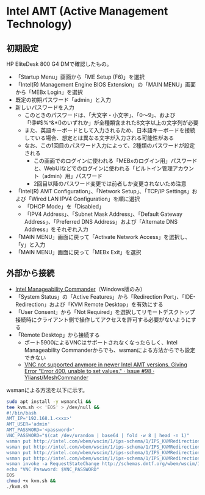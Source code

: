 # Intel AMT (Active Management Technology)
## 初期設定
HP EliteDesk 800 G4 DMで確認したもの。
- 「Startup Menu」画面から「ME Setup (F6)」を選択
- 「Intel(R) Management Engine BIOS Extension」の「MAIN MENU」画面から「MEBx Login」を選択
- 既定の初期パスワード「admin」と入力
- 新しいパスワードを入力
  - このときのパスワードは、「大文字・小文字」、「0～9」、および「!@#$%^&*()のいずれか」が全種類含まれた8文字以上の文字列が必要
  - また、英語キーボードとして入力されるため、日本語キーボードを接続している場合、想定とは異なる文字が入力される可能性がある
  - なお、この1回目のパスワード入力によって、2種類のパスワードが設定される
    - この画面でのログインに使われる「MEBxのログイン用」パスワードと、WebUIなどでのログインに使われる「ビルトイン管理アカウント（admin）用」パスワード
    - 2回目以降のパスワード変更では前者しか変更されないため注意
- 「Intel(R) AMT Configuration」、「Network Setup」、「TCP/IP Settings」および「Wired LAN IPV4 Configuration」を順に選択
  - 「DHCP Mode」を「Disabled」
  - 「IPV4 Address」、「Subnet Mask Address」、「Default Gateway Address」、「Preferred DNS Address」および「Alternate DNS Address」をそれぞれ入力
- 「MAIN MENU」画面に戻って「Activate Network Access」を選択し、「y」と入力
- 「MAIN MENU」画面に戻って「MEBx Exit」を選択

## 外部から接続
- [Intel Manageability Commander](https://www.intel.co.jp/content/www/jp/ja/download/18796/intel-manageability-commander.html)（Windows版のみ）
- 「System Status」の「Active Features」から「Redirection Port」、「IDE-Redirection」および「KVM Remote Desktop」を有効にする
- 「User Consent」から「Not Required」を選択してリモートデスクトップ接続時にクライアント側で操作してアクセスを許可する必要がないようにする
- 「Remote Desktop」から接続する
  - ポート5900によるVNCはサポートされなくなったらしく、Intel Manageability Commanderからでも、wsmanによる方法からでも設定できない
  - [VNC not supported anymore in newer Intel AMT versions. Giving Error "Error 400, unable to set values." · Issue #98 · Ylianst/MeshCommander](https://github.com/Ylianst/MeshCommander/issues/98)

wsmanによる方法を以下に示す。
```sh
sudo apt install -y wsmancli &&
tee kvm.sh << 'EOS' > /dev/null &&
#!/bin/bash
AMT_IP='192.168.1.<xxx>'
AMT_USER='admin'
AMT_PASSWORD='<password>'
VNC_PASSWORD="$(cat /dev/urandom | base64 | fold -w 8 | head -n 1)"
wsman put http://intel.com/wbem/wscim/1/ips-schema/1/IPS_KVMRedirectionSettingData -h "${AMT_IP}" -P 16992 -u "${AMT_USER}" -p "${AMT_PASSWORD}" -k RFBPassword="${VNC_PASSWORD}"
wsman put http://intel.com/wbem/wscim/1/ips-schema/1/IPS_KVMRedirectionSettingData -h "${AMT_IP}" -P 16992 -u "${AMT_USER}" -p "${AMT_PASSWORD}" -k Is5900PortEnabled=true
wsman put http://intel.com/wbem/wscim/1/ips-schema/1/IPS_KVMRedirectionSettingData -h "${AMT_IP}" -P 16992 -u "${AMT_USER}" -p "${AMT_PASSWORD}" -k OptInPolicy=false
wsman put http://intel.com/wbem/wscim/1/ips-schema/1/IPS_KVMRedirectionSettingData -h "${AMT_IP}" -P 16992 -u "${AMT_USER}" -p "${AMT_PASSWORD}" -k SessionTimeout=0
wsman invoke -a RequestStateChange http://schemas.dmtf.org/wbem/wscim/1/cim-schema/2/CIM_KVMRedirectionSAP -h "${AMT_IP}" -P 16992 -u "${AMT_USER}" -p "${AMT_PASSWORD}" -k RequestedState=2
echo "VNC Paswword: $VNC_PASSWORD"
EOS
chmod +x kvm.sh &&
./kvm.sh
```